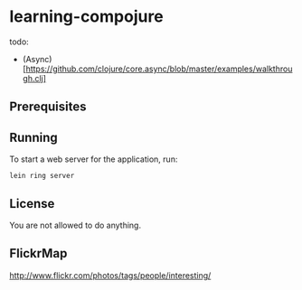 # learning-compojure

todo:

* (Async)[https://github.com/clojure/core.async/blob/master/examples/walkthrough.clj]

## Prerequisites

[0]: https://github.com/technomancy/leiningen

## Running

To start a web server for the application, run:

    lein ring server

## License

You are not allowed to do anything.

## FlickrMap

http://www.flickr.com/photos/tags/people/interesting/
